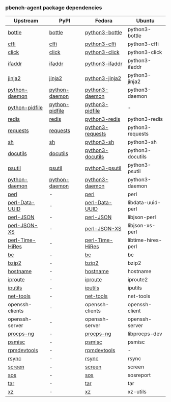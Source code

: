 ### pbench-agent package dependencies
|  Upstream | PyPI | Fedora  | Ubuntu  |
| ------------ | ------------ | ------------ | ------------ |
|[bottle](https://bottlepy.org/docs/dev)| [bottle](https://pypi.org/project/bottle)  | [python3-bottle](https://src.fedoraproject.org/rpms/python-bottle)  | python3-bottle |
|[cffi](http://cffi.readthedocs.org)| [cffi](https://pypi.org/project/cffi)  | [python3-cffi](https://src.fedoraproject.org/rpms/python-cffi)  | python3-cffi  |
|[click](https://palletsprojects.com/p/click)| [click](https://pypi.org/project/click)  |  [python3-click](https://src.fedoraproject.org/rpms/python-click) | python3-click  |
|[ifaddr](https://github.com/pydron/ifaddr)| [ifaddr](https://pypi.org/project/ifaddr)  | [python3-ifaddr](https://src.fedoraproject.org/rpms/python-ifaddr)  | python3-ifaddr |
|[jinja2](https://palletsprojects.com/p/jinja)|  [jinja2](https://pypi.org/project/Jinja2/) | [python3-jinja2](https://src.fedoraproject.org/rpms/python-jinja2)  | python3-jinja2  |
|[python-daemon](https://pagure.io/python-daemon)| [python-daemon](https://pypi.org/project/python-daemon)  | [python3-daemon](https://src.fedoraproject.org/rpms/python-daemon)  | python3-daemon |
|[python-pidfile](https://github.com/mosquito/python-pidfile)| [python-pidfile](https://pypi.org/project/python-pidfile)  | [python3-pidfile](https://src.fedoraproject.org/rpms/python-pidfile)  |  -  |
|[redis](https://github.com/redis/redis-py)|  [redis](https://pypi.org/project/redis/) | [python3-redis](https://src.fedoraproject.org/rpms/python-redis)  | python3-redis |
|[requests](https://requests.readthedocs.io)| [requests](https://pypi.org/project/requests/) | [python3-requests](https://src.fedoraproject.org/rpms/python-requests) | python3-requests |
|[sh](https://github.com/amoffat/sh)| [sh](https://pypi.org/project/sh/)  | [python3-sh](https://src.fedoraproject.org/rpms/python-sh)  | python3-sh  |
|[docutils](https://docutils.sourceforge.io/)| [docutils](https://pypi.org/project/docutils) | [python3-docutils](https://src.fedoraproject.org/rpms/python-docutils) | python3-docutils  |
|[psutil](https://github.com/giampaolo/psutil)| [psutil](https://pypi.org/project/psutil)  | [python3-psutil](https://src.fedoraproject.org/rpms/python-psutil)  | python3-psutil  |
|[python-daemon](https://pagure.io/python-daemon)| [python-daemon](https://pypi.org/project/python-daemon)  | [python3-daemon](https://src.fedoraproject.org/rpms/python-daemon) | python3-daemon |
|[perl](https://www.perl.org)| -  |  [perl](https://src.fedoraproject.org/rpms/perl) | perl  |
|[perl-Data-UUID](https://metacpan.org/release/Data-UUID)| -  | [perl-Data-UUID](https://src.fedoraproject.org/rpms/perl-Data-UUID)  | libdata-uuid-perl |
|[perl-JSON](https://metacpan.org/release/JSON)| -  | [perl-JSON](https://src.fedoraproject.org/rpms/perl-JSON)  | libjson-perl  |
|[perl-JSON-XS](https://metacpan.org/release/JSON-XS)| -  | [perl-JSON-XS](https://src.fedoraproject.org/rpms/perl-JSON-XS)  | libjson-xs-perl |
|[perl-Time-HiRes](https://metacpan.org/release/Time-HiRes)| -  | [perl-Time-HiRes](https://src.fedoraproject.org/rpms/perl-Time-HiRes)  |  libtime-hires-perl |
|[bc](http://www.gnu.org/software/bc)| -  |  [bc](https://src.fedoraproject.org/rpms/bc) | bc |
|[bzip2](http://www.bzip.org)| - |[bzip2](https://src.fedoraproject.org/rpms/bzip2)| bzip2 |
|[hostname](http://packages.qa.debian.org/h/hostname.html)| -  | [hostname](https://src.fedoraproject.org/rpms/hostname) | hostname  |
|[iproute](https://mirrors.edge.kernel.org/pub/linux/utils/net/iproute2)| -  | [iproute](https://src.fedoraproject.org/rpms/iproute) | iproute2 |
|[iputils](https://github.com/iputils/iputils)| -  | [iputils](https://src.fedoraproject.org/rpms/iputils) |  iputils |
|[net-tools](http://sourceforge.net/projects/net-tools)| -  | [net-tools](https://src.fedoraproject.org/rpms/net-tools) | net-tools |
|openssh-clients|  - | openssh-clients | openssh-client |
|openssh-server| -  | openssh-server | openssh-server |
|[procps-ng](https://sourceforge.net/projects/procps-ng)| -  | [procps-ng](https://src.fedoraproject.org/rpms/procps-ng)  | libprocps-dev |
|[psmisc](https://gitlab.com/psmisc/psmisc)| -  | [psmisc](https://src.fedoraproject.org/rpms/psmisc)  | psmisc |
|[rpmdevtools](https://pagure.io/rpmdevtools)| -  | [rpmdevtools](https://src.fedoraproject.org/rpms/rpmdevtools) | - |
|[rsync](https://rsync.samba.org)| -  |  [rsync](https://src.fedoraproject.org/rpms/rsync) | rsync |
|[screen](http://www.gnu.org/software/screen)| -  | [screen](https://src.fedoraproject.org/rpms/screen)  | screen |
|[sos](https://github.com/sosreport/sos)| -  | [sos](https://src.fedoraproject.org/rpms/sos)  | sosreport |
|[tar](https://www.gnu.org/software/tar)| -  |  [tar](https://src.fedoraproject.org/rpms/tar) | tar |
|[xz](https://tukaani.org/xz/)| -  | [xz](https://src.fedoraproject.org/rpms/xz)  | xz-utils |



